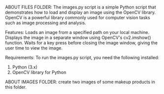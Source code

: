 ABOUT FILES FOLDER:
The images.py script is a simple Python script that demonstrates how to load and display an image using the OpenCV library. OpenCV is a powerful library commonly used for computer vision tasks such as image processing and analysis.

Features:
Loads an image from a specified path on your local machine.
Displays the image in a separate window using OpenCV's cv2.imshow() function.
Waits for a key press before closing the image window, giving the user time to view the image.

Requirements:
To run the images.py script, you need the following installed:

1. Python (3.x)
2. OpenCV library for Python


ABOUT IMAGES FOLDER:
create two images of some makeup products in this folder.
